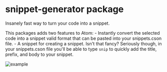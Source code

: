 # snippet-generator package

Insanely fast way to turn your code into a snippet.

This packages adds two features to Atom:
    - Instantly convert the selected code into a snippet valid format that can be pasted into your snippets.cson file.
    - A snippet for creating a snippet. Isn't that fancy? Seriously though, in your snippets.cson file you'll be able to type `snip` to quickly add the title, prefix, and body to your snippet.

![example](//d2beia7gtp5yjy.cloudfront.net/cdn_image/df/b75f4/33243836/13073/landing/v999/ovw33/snippet_generator.gif)
